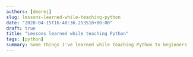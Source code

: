 ```yaml
---
authors: [dmerej]
slug: lessons-learned-while-teaching-python
date: "2020-04-15T16:40:36.253510+00:00"
draft: true
title: "Lessons learned while teaching Python"
tags: [python]
summary: Some things I've learned while teaching Python to beginners
---
```



